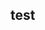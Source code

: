 <!--
 * @Author: SunZewen
 * @Date: 2022-11-25 18:26:45
 * @LastEditors: SunZewen
 * @LastEditTime: 2022-11-25 18:26:46
 * @Description:   
 * @FilePath: /Github/linemar.github.io/readme.md
-->
## test